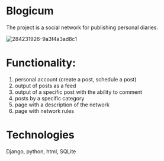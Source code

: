 # Blogicum



The project is a social network for publishing personal diaries.

![284231926-9a3f4a3ad8c1](https://github.com/user-attachments/assets/e8d74d03-5288-4c20-b605-4a26b06a4df1)

# Functionality:

1. personal account (create a post, schedule a post)
2. output of posts as a feed
3. output of a specific post with the ability to comment
4. posts by a specific category
5. page with a description of the network
6. page with network rules

# Technologies
Django, python, html, SQLite
